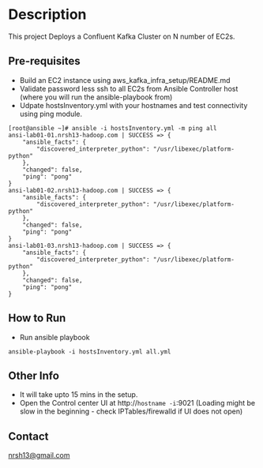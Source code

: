 # Description

This project Deploys a Confluent Kafka Cluster on N number of EC2s.

## Pre-requisites

- Build an EC2 instance using aws_kafka_infra_setup/README.md
- Validate password less ssh to all EC2s from Ansible Controller host (where you will run the ansible-playbook from)
- Udpate hostsInventory.yml with your hostnames and test connectivity using ping module.

```
[root@ansible ~]# ansible -i hostsInventory.yml -m ping all
ansi-lab01-01.nrsh13-hadoop.com | SUCCESS => {
    "ansible_facts": {
        "discovered_interpreter_python": "/usr/libexec/platform-python"
    },
    "changed": false,
    "ping": "pong"
}
ansi-lab01-02.nrsh13-hadoop.com | SUCCESS => {
    "ansible_facts": {
        "discovered_interpreter_python": "/usr/libexec/platform-python"
    },
    "changed": false,
    "ping": "pong"
}
ansi-lab01-03.nrsh13-hadoop.com | SUCCESS => {
    "ansible_facts": {
        "discovered_interpreter_python": "/usr/libexec/platform-python"
    },
    "changed": false,
    "ping": "pong"
}
```

## How to Run 
- Run ansible playbook

```
ansible-playbook -i hostsInventory.yml all.yml
```

## Other Info
- It will take upto 15 mins in the setup.
- Open the Control center UI at http://`hostname -i`:9021 (Loading might be slow in the beginning - check IPTables/firewalld if UI does not open)

## Contact
nrsh13@gmail.com